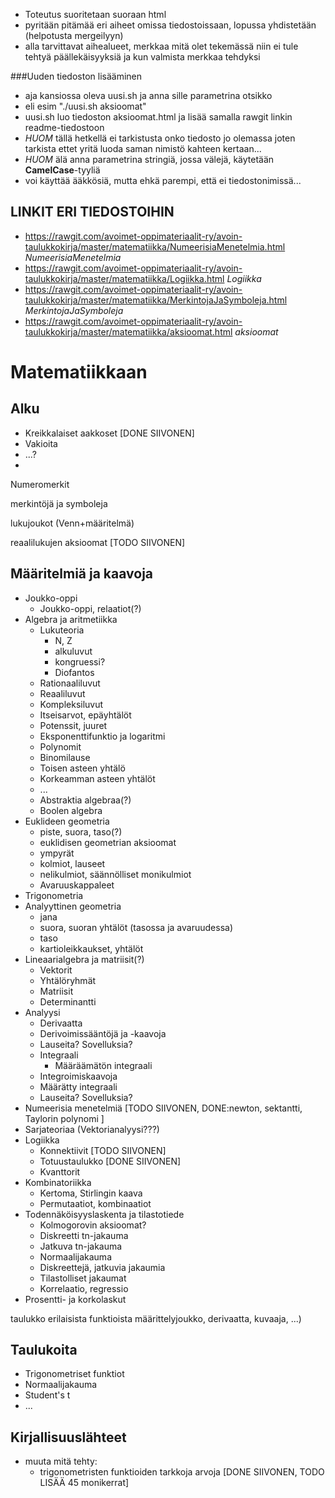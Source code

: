 - Toteutus suoritetaan suoraan html
- pyritään pitämää eri aiheet omissa tiedostoissaan, lopussa yhdistetään (helpotusta mergeilyyn)
- alla tarvittavat aihealueet, merkkaa mitä olet tekemässä niin ei tule tehtyä päällekäisyyksiä ja kun valmista merkkaa tehdyksi

###Uuden tiedoston lisääminen
   - aja kansiossa oleva uusi.sh ja anna sille parametrina otsikko
   - eli esim "./uusi.sh aksioomat"
   - uusi.sh luo tiedoston aksioomat.html ja lisää samalla rawgit linkin readme-tiedostoon
   - _HUOM_ tällä hetkellä ei tarkistusta onko tiedosto jo olemassa joten tarkista ettet yritä luoda saman nimistö kahteen kertaan...
   - _HUOM_ älä anna parametrina stringiä, jossa välejä, käytetään **CamelCase**-tyyliä 
   - voi käyttää ääkkösiä, mutta ehkä parempi, että ei tiedostonimissä...

## LINKIT ERI TIEDOSTOIHIN 
- https://rawgit.com/avoimet-oppimateriaalit-ry/avoin-taulukkokirja/master/matematiikka/NumeerisiaMenetelmia.html _NumeerisiaMenetelmia_ 
- https://rawgit.com/avoimet-oppimateriaalit-ry/avoin-taulukkokirja/master/matematiikka/Logiikka.html _Logiikka_ 
- https://rawgit.com/avoimet-oppimateriaalit-ry/avoin-taulukkokirja/master/matematiikka/MerkintojaJaSymboleja.html _MerkintojaJaSymboleja_ 
- https://rawgit.com/avoimet-oppimateriaalit-ry/avoin-taulukkokirja/master/matematiikka/aksioomat.html _aksioomat_ 





# Matematiikkaan

## Alku
* Kreikkalaiset aakkoset [DONE SIIVONEN]
* Vakioita
* ...?
* 
Numeromerkit


merkintöjä ja symboleja


lukujoukot (Venn+määritelmä)

reaalilukujen aksioomat [TODO SIIVONEN]

## Määritelmiä ja kaavoja
* Joukko-oppi
    * Joukko-oppi, relaatiot(?)
* Algebra ja aritmetiikka
    * Lukuteoria
        - N, Z
        - alkuluvut
        - kongruessi?
        - Diofantos
    * Rationaaliluvut
    * Reaaliluvut
    * Kompleksiluvut
    * Itseisarvot, epäyhtälöt
    * Potenssit, juuret 
    * Eksponenttifunktio ja logaritmi
    * Polynomit
    * Binomilause
    * Toisen asteen yhtälö
    * Korkeamman asteen yhtälöt
    * ...
    * Abstraktia algebraa(?)
    * Boolen algebra
* Euklideen geometria
    * piste, suora, taso(?)
    * euklidisen geometrian aksioomat
    * ympyrät
    * kolmiot, lauseet
    * nelikulmiot, säännölliset monikulmiot
    * Avaruuskappaleet
* Trigonometria
* Analyyttinen geometria
    * jana
    * suora, suoran yhtälöt (tasossa ja avaruudessa)
    * taso
    * kartioleikkaukset, yhtälöt
* Lineaarialgebra ja matriisit(?)
    * Vektorit
    * Yhtälöryhmät
    * Matriisit
    * Determinantti
* Analyysi
    * Derivaatta
    * Derivoimissääntöjä ja -kaavoja
    * Lauseita? Sovelluksia?
    * Integraali
        - Määräämätön integraali
    * Integroimiskaavoja
    * Määrätty integraali
    * Lauseita? Sovelluksia?
* Numeerisia menetelmiä [TODO SIIVONEN, DONE:newton, sektantti, Taylorin polynomi ]
* Sarjateoriaa
(Vektorianalyysi???)
* Logiikka
    * Konnektiivit [TODO SIIVONEN]
    * Totuustaulukko [DONE SIIVONEN]
    * Kvanttorit
* Kombinatoriikka
    * Kertoma, Stirlingin kaava
    * Permutaatiot, kombinaatiot
* Todennäköisyyslaskenta ja tilastotiede
    * Kolmogorovin aksioomat?
    * Diskreetti tn-jakauma
    * Jatkuva tn-jakauma
    * Normaalijakauma
    * Diskreettejä, jatkuvia jakaumia
    * Tilastolliset jakaumat
    * Korrelaatio, regressio
* Prosentti- ja korkolaskut

taulukko erilaisista funktioista määrittelyjoukko, derivaatta, kuvaaja, ...)

## Taulukoita

* Trigonometriset funktiot
* Normaalijakauma
* Student's t
* ...

## Kirjallisuuslähteet




- muuta mitä tehty:
   - trigonometristen funktioiden tarkkoja arvoja [DONE SIIVONEN, TODO LISÄÄ 45 monikerrat]
